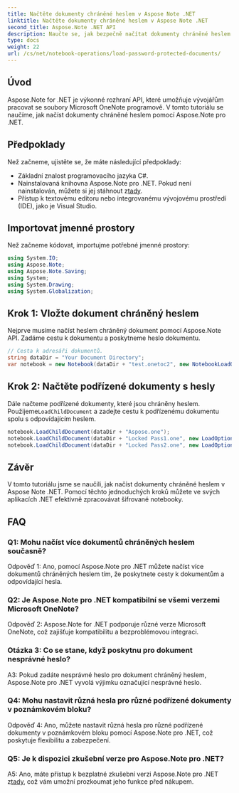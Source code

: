 ```yaml
---
title: Načtěte dokumenty chráněné heslem v Aspose Note .NET
linktitle: Načtěte dokumenty chráněné heslem v Aspose Note .NET
second_title: Aspose.Note .NET API
description: Naučte se, jak bezpečně načítat dokumenty chráněné heslem v Aspose Note .NET pomocí jednoduchých kroků. Zajistěte důvěrnost dat pomocí šifrování.
type: docs
weight: 22
url: /cs/net/notebook-operations/load-password-protected-documents/
---
```

## Úvod

Aspose.Note for .NET je výkonné rozhraní API, které umožňuje vývojářům pracovat se soubory Microsoft OneNote programově. V tomto tutoriálu se naučíme, jak načíst dokumenty chráněné heslem pomocí Aspose.Note pro .NET.

## Předpoklady

Než začneme, ujistěte se, že máte následující předpoklady:

- Základní znalost programovacího jazyka C#.
-  Nainstalovaná knihovna Aspose.Note pro .NET. Pokud není nainstalován, můžete si jej stáhnout z[tady](https://releases.aspose.com/note/net/).
- Přístup k textovému editoru nebo integrovanému vývojovému prostředí (IDE), jako je Visual Studio.

## Importovat jmenné prostory

Než začneme kódovat, importujme potřebné jmenné prostory:

```csharp
using System.IO;
using Aspose.Note;
using Aspose.Note.Saving;
using System;
using System.Drawing;
using System.Globalization;
```

## Krok 1: Vložte dokument chráněný heslem

Nejprve musíme načíst heslem chráněný dokument pomocí Aspose.Note API. Zadáme cestu k dokumentu a poskytneme heslo dokumentu.

```csharp
// Cesta k adresáři dokumentů.
string dataDir = "Your Document Directory";
var notebook = new Notebook(dataDir + "test.onetoc2", new NotebookLoadOptions() { DeferredLoading = true });
```

## Krok 2: Načtěte podřízené dokumenty s hesly

 Dále načteme podřízené dokumenty, které jsou chráněny heslem. Použijeme`LoadChildDocument` a zadejte cestu k podřízenému dokumentu spolu s odpovídajícím heslem.

```csharp
notebook.LoadChildDocument(dataDir + "Aspose.one");  
notebook.LoadChildDocument(dataDir + "Locked Pass1.one", new LoadOptions() { DocumentPassword = "pass" });
notebook.LoadChildDocument(dataDir + "Locked Pass2.one", new LoadOptions() { DocumentPassword = "pass2" });
```

## Závěr

V tomto tutoriálu jsme se naučili, jak načíst dokumenty chráněné heslem v Aspose Note .NET. Pomocí těchto jednoduchých kroků můžete ve svých aplikacích .NET efektivně zpracovávat šifrované notebooky.

## FAQ

### Q1: Mohu načíst více dokumentů chráněných heslem současně?

Odpověď 1: Ano, pomocí Aspose.Note pro .NET můžete načíst více dokumentů chráněných heslem tím, že poskytnete cesty k dokumentům a odpovídající hesla.

### Q2: Je Aspose.Note pro .NET kompatibilní se všemi verzemi Microsoft OneNote?

Odpověď 2: Aspose.Note for .NET podporuje různé verze Microsoft OneNote, což zajišťuje kompatibilitu a bezproblémovou integraci.

### Otázka 3: Co se stane, když poskytnu pro dokument nesprávné heslo?

A3: Pokud zadáte nesprávné heslo pro dokument chráněný heslem, Aspose.Note pro .NET vyvolá výjimku označující nesprávné heslo.

### Q4: Mohu nastavit různá hesla pro různé podřízené dokumenty v poznámkovém bloku?

Odpověď 4: Ano, můžete nastavit různá hesla pro různé podřízené dokumenty v poznámkovém bloku pomocí Aspose.Note pro .NET, což poskytuje flexibilitu a zabezpečení.

### Q5: Je k dispozici zkušební verze pro Aspose.Note pro .NET?

 A5: Ano, máte přístup k bezplatné zkušební verzi Aspose.Note pro .NET z[tady](https://releases.aspose.com/), což vám umožní prozkoumat jeho funkce před nákupem.